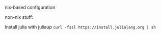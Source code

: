 nix-based configuration

non-nix stuff:

Install julia with juliaup
`curl -fssl https://install.julialang.org | sh`
